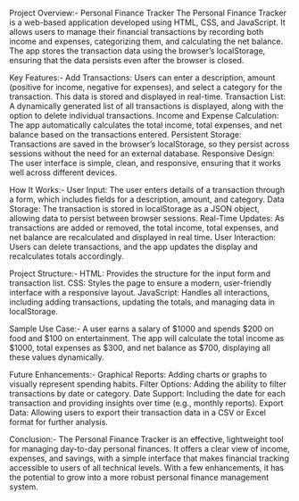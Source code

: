 Project Overview:- 
Personal Finance Tracker
The Personal Finance Tracker is a web-based application developed using HTML, CSS, and JavaScript. It allows users to manage their financial transactions by recording both income and expenses, categorizing them, and calculating the net balance. The app stores the transaction data using the browser’s localStorage, ensuring that the data persists even after the browser is closed.

Key Features:-
Add Transactions: Users can enter a description, amount (positive for income, negative for expenses), and select a category for the transaction. This data is stored and displayed in real-time.
Transaction List: A dynamically generated list of all transactions is displayed, along with the option to delete individual transactions.
Income and Expense Calculation: The app automatically calculates the total income, total expenses, and net balance based on the transactions entered.
Persistent Storage: Transactions are saved in the browser’s localStorage, so they persist across sessions without the need for an external database.
Responsive Design: The user interface is simple, clean, and responsive, ensuring that it works well across different devices.

How It Works:-
User Input: The user enters details of a transaction through a form, which includes fields for a description, amount, and category.
Data Storage: The transaction is stored in localStorage as a JSON object, allowing data to persist between browser sessions.
Real-Time Updates: As transactions are added or removed, the total income, total expenses, and net balance are recalculated and displayed in real time.
User Interaction: Users can delete transactions, and the app updates the display and recalculates totals accordingly.

Project Structure:-
HTML: Provides the structure for the input form and transaction list.
CSS: Styles the page to ensure a modern, user-friendly interface with a responsive layout.
JavaScript: Handles all interactions, including adding transactions, updating the totals, and managing data in localStorage.

Sample Use Case:-
A user earns a salary of $1000 and spends $200 on food and $100 on entertainment. The app will calculate the total income as $1000, total expenses as $300, and net balance as $700, displaying all these values dynamically.

Future Enhancements:-
Graphical Reports: Adding charts or graphs to visually represent spending habits.
Filter Options: Adding the ability to filter transactions by date or category.
Date Support: Including the date for each transaction and providing insights over time (e.g., monthly reports).
Export Data: Allowing users to export their transaction data in a CSV or Excel format for further analysis.

Conclusion:-
The Personal Finance Tracker is an effective, lightweight tool for managing day-to-day personal finances. It offers a clear view of income, expenses, and savings, with a simple interface that makes financial tracking accessible to users of all technical levels. With a few enhancements, it has the potential to grow into a more robust personal finance management system.

